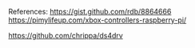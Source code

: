 
References:
https://gist.github.com/rdb/8864666
https://pimylifeup.com/xbox-controllers-raspberry-pi/

https://github.com/chrippa/ds4drv

